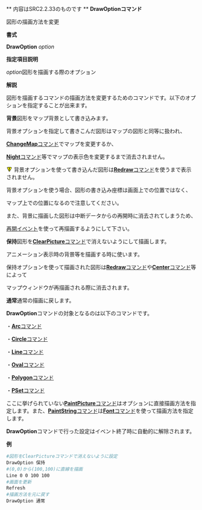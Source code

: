 ** 内容はSRC2.2.33のものです **
**DrawOptionコマンド**

図形の描画方法を変更

**書式**

**DrawOption** *option*

**指定項目説明**

*option*図形を描画する際のオプション

**解説**

図形を描画するコマンドの描画方法を変更するためのコマンドです。以下のオプションを指定することが出来ます。

**背景**図形をマップ背景として書き込みます。

背景オプションを指定して書きこんだ図形はマップの図形と同等に扱われ、

[**ChangeMap**コマンド](ChangeMapコマンド.md)でマップを変更するか、

[**Night**コマンド](Nightコマンド.md)等でマップの表示色を変更するまで消去されません。

![](../images/bm0.gif) 背景オプションを使って書き込んだ図形は[**Redraw**コマンド](Redrawコマンド.md)を使うまで表示されません。

背景オプションを使う場合、図形の書き込み座標は画面上での位置ではなく、

マップ上での位置になるので注意してください。

また、背景に描画した図形は中断データからの再開時に消去されてしまうため、

[再開イベント](再開イベント.md)を使って再描画するようにして下さい。

**保持**図形を[**ClearPicture**コマンド](ClearPictureコマンド.md)で消えないようにして描画します。

アニメーション表示時の背景等を描画する時に使います。

保持オプションを使って描画された図形は[**Redraw**コマンド](Redrawコマンド.md)や[**Center**コマンド](Centerコマンド.md)等によって

マップウィンドウが再描画される際に消去されます。

**通常**通常の描画に戻します。

**DrawOption**コマンドの対象となるのは以下のコマンドです。

・[**Arc**コマンド](Arcコマンド.md)

・[**Circle**コマンド](Circleコマンド.md)

・[**Line**コマンド](Lineコマンド.md)

・[**Oval**コマンド](Ovalコマンド.md)

・[**Polygon**コマンド](Polygonコマンド.md)

・[**PSet**コマンド](PSetコマンド.md)

ここに挙げられていない[**PaintPicture**コマンド](PaintPictureコマンド.md)はオプションに直接描画方法を指定します。また、[**PaintString**コマンド](PaintStringコマンド.md)は[**Font**コマンド](Fontコマンド.md)を使って描画方法を指定します。

**DrawOption**コマンドで行った設定はイベント終了時に自動的に解除されます。

**例**
```sh
#図形をClearPictureコマンドで消えないように設定
DrawOption 保持
#(0,0)から(100,100)に直線を描画
Line 0 0 100 100
#画面を更新
Refresh
#描画方法を元に戻す
DrawOption 通常
```

